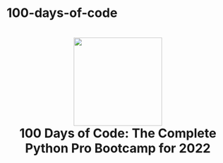 # 100-days-of-code
<h1 align="center">
  <a href="#"><img src="https://training.talkpython.fm/static/course_images/100days-course.png" width="200"></a>
  <br>
    100 Days of Code: The Complete Python Pro Bootcamp for 2022
  <br>
</h1>
